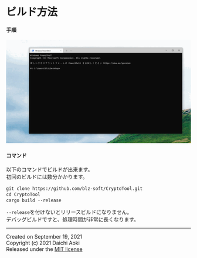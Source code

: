 # ビルド方法

#### 手順
![](gif/build.gif)

#### コマンド  
以下のコマンドでビルドが出来ます。  
初回のビルドには数分かかります。  
```
git clone https://github.com/blz-soft/CryptoTool.git
cd CryptoTool
cargo build --release
```
`--release`を付けないとリリースビルドになりません。  
デバッグビルドですと、処理時間が非常に長くなります。  



---
Created on September 19, 2021  
Copyright (c) 2021 Daichi Aoki  
Released under the [MIT license](https://github.com/blz-soft/CryptoTool/blob/main/LICENSE)  